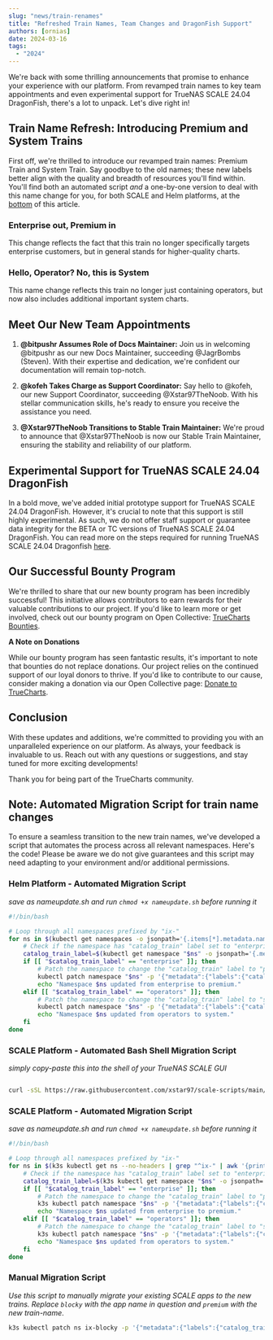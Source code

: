 ```yaml
---
slug: "news/train-renames"
title: "Refreshed Train Names, Team Changes and DragonFish Support"
authors: [ornias]
date: 2024-03-16
tags:
  - "2024"
---
```


We're back with some thrilling announcements that promise to enhance your experience with our platform. From revamped train names to key team appointments and even experimental support for TrueNAS SCALE 24.04 DragonFish, there's a lot to unpack. Let's dive right in!

## Train Name Refresh: Introducing Premium and System Trains

First off, we're thrilled to introduce our revamped train names: Premium Train and System Train. Say goodbye to the old names; these new labels better align with the quality and breadth of resources you'll find within.
You'll find both an automated script _and_ a one-by-one version to deal with this name change for you, for both SCALE and Helm platforms, at the [bottom](#note-automated-migration-script-for-train-name-changes) of this article.

### Enterprise out, Premium in

This change reflects the fact that this train no longer specifically targets enterprise customers, but in general stands for higher-quality charts.

### Hello, Operator? No, this is System

This name change reflects this train no longer just containing operators, but now also includes additional important system charts.

## Meet Our New Team Appointments

1. **@bitpushr Assumes Role of Docs Maintainer:**
   Join us in welcoming @bitpushr as our new Docs Maintainer, succeeding @JagrBombs (Steven). With their expertise and dedication, we're confident our documentation will remain top-notch.

2. **@kofeh Takes Charge as Support Coordinator:**
   Say hello to @kofeh, our new Support Coordinator, succeeding @Xstar97TheNoob. With his stellar communication skills, he's ready to ensure you receive the assistance you need.

3. **@Xstar97TheNoob Transitions to Stable Train Maintainer:**
   We're proud to announce that @Xstar97TheNoob is now our Stable Train Maintainer, ensuring the stability and reliability of our platform.

## Experimental Support for TrueNAS SCALE 24.04 DragonFish

In a bold move, we've added initial prototype support for TrueNAS SCALE 24.04 DragonFish. However, it's crucial to note that this support is still highly experimental. As such, we do not offer staff support or guarantee data integrity for the BETA or TC versions of TrueNAS SCALE 24.04 DragonFish.
You can read more on the steps required for running TrueNAS SCALE 24.04 Dragonfish [here](/deprecated/scale/migrations/cobia-dragonfish).

## Our Successful Bounty Program

We're thrilled to share that our new bounty program has been incredibly successful! This initiative allows contributors to earn rewards for their valuable contributions to our project. If you'd like to learn more or get involved, check out our bounty program on Open Collective: [TrueCharts Bounties](https://opencollective.com/truecharts-bounties).

**A Note on Donations**

While our bounty program has seen fantastic results, it's important to note that bounties do not replace donations. Our project relies on the continued support of our loyal donors to thrive. If you'd like to contribute to our cause, consider making a donation via our Open Collective page: [Donate to TrueCharts](https://opencollective.com/truecharts).

## Conclusion

With these updates and additions, we're committed to providing you with an unparalleled experience on our platform. As always, your feedback is invaluable to us. Reach out with any questions or suggestions, and stay tuned for more exciting developments!

Thank you for being part of the TrueCharts community.

## Note: Automated Migration Script for train name changes

To ensure a seamless transition to the new train names, we've developed a script that automates the process across all relevant namespaces. Here's the code!
Please be aware we do not give guarantees and this script may need adapting to your environment and/or additional permissions.

### Helm Platform - Automated Migration Script

_save as nameupdate.sh and run `chmod +x nameupdate.sh` before running it_

```bash
#!/bin/bash

# Loop through all namespaces prefixed by "ix-"
for ns in $(kubectl get namespaces -o jsonpath='{.items[*].metadata.name}' | grep '^ix-'); do
    # Check if the namespace has "catalog_train" label set to "enterprise" or "operators"
    catalog_train_label=$(kubectl get namespace "$ns" -o jsonpath='{.metadata.labels.catalog_train}')
    if [[ "$catalog_train_label" == "enterprise" ]]; then
        # Patch the namespace to change the "catalog_train" label to "premium"
        kubectl patch namespace "$ns" -p '{"metadata":{"labels":{"catalog_train":"premium"}}}'
        echo "Namespace $ns updated from enterprise to premium."
    elif [[ "$catalog_train_label" == "operators" ]]; then
        # Patch the namespace to change the "catalog_train" label to "system"
        kubectl patch namespace "$ns" -p '{"metadata":{"labels":{"catalog_train":"system"}}}'
        echo "Namespace $ns updated from operators to system."
    fi
done

```

### SCALE Platform - Automated Bash Shell Migration Script

_simply copy-paste this into the shell of your TrueNAS SCALE GUI_

```bash

curl -sSL https://raw.githubusercontent.com/xstar97/scale-scripts/main/scripts/patchTCTrains.sh | bash --

```

### SCALE Platform - Automated Migration Script

_save as nameupdate.sh and run `chmod +x nameupdate.sh` before running it_

```bash
#!/bin/bash

# Loop through all namespaces prefixed by "ix-"
for ns in $(k3s kubectl get ns --no-headers | grep "^ix-" | awk '{print $1}' ORS=' '); do
    # Check if the namespace has "catalog_train" label set to "enterprise" or "operators"
    catalog_train_label=$(k3s kubectl get namespace "$ns" -o jsonpath='{.metadata.labels.catalog_train}')
    if [[ "$catalog_train_label" == "enterprise" ]]; then
        # Patch the namespace to change the "catalog_train" label to "premium"
        k3s kubectl patch namespace "$ns" -p '{"metadata":{"labels":{"catalog_train":"premium"}}}'
        echo "Namespace $ns updated from enterprise to premium."
    elif [[ "$catalog_train_label" == "operators" ]]; then
        # Patch the namespace to change the "catalog_train" label to "system"
        k3s kubectl patch namespace "$ns" -p '{"metadata":{"labels":{"catalog_train":"system"}}}'
        echo "Namespace $ns updated from operators to system."
    fi
done

```

### Manual Migration Script

_Use this script to manually migrate your existing SCALE apps to the new trains. Replace `blocky` with the app name in question and `premium` with the new train-name_.

```bash
k3s kubectl patch ns ix-blocky -p '{"metadata":{"labels":{"catalog_train":"premium"}}}'
```
